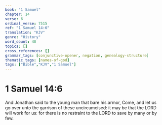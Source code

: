 ```yaml
---
book: "1 Samuel"
chapter: 14
verse: 6
ordinal_verse: 7515
ref: "1 Samuel 14:6"
translation: "KJV"
genre: "History"
word_count: 48
topics: []
cross_references: []
grammar_tags: [conjunctive-opener, negation, genealogy-structure]
thematic_tags: [names-of-god]
tags: ["Bible","KJV","1 Samuel"]
---
```


# 1 Samuel 14:6

And Jonathan said to the young man that bare his armor, Come, and let us go over unto the garrison of these uncircumcised: it may be that the LORD will work for us: for there is no restraint to the LORD to save by many or by few.
